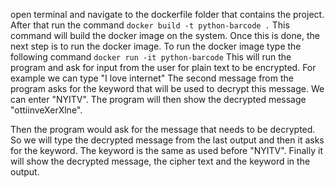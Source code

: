 open terminal and navigate to the dockerfile folder that contains the project. After that run the command 
```docker build -t python-barcode .```
This command will build the docker image on the system.
Once this is done, the next step is to run the docker image. To run the docker image type the following command 
```docker run -it python-barcode```
This will run the program and ask for input from the user for plain text to be encrypted.
For example we can type "I love internet"
The second message from the program asks for the keyword that will be used to decrypt this message.
We can enter "NYITV".
The program will then show the decrypted message "ottiinveXerXlne".

Then the program would ask for the message that needs to be decrypted. So we will type the decrypted message from the last output and then it asks for the keyword. The keyword is the same as used before "NYITV".
Finally it will show the decrypted message, the cipher text and the keyword in the output.
